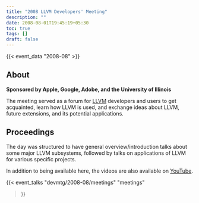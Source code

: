 ```yaml
---
title: "2008 LLVM Developers' Meeting"
description: ""
date: 2008-08-01T19:45:19+05:30
toc: true
tags: []
draft: false
---
```


{{< event_data "2008-08" >}}

## About

**Sponsored by Apple, Google, Adobe, and the University of Illinois**

The meeting served as a forum for [LLVM](http://llvm.org/) developers and users to get acquainted, learn how LLVM is used, and exchange ideas about LLVM, future extensions, and its potential applications.

## Proceedings

The day was structured to have general overview/introduction talks about some major LLVM subsystems, followed by talks on applications of LLVM for various specific projects.

In addition to being available here, the videos are also available on [YouTube](http://www.youtube.com/view_play_list?p=E05430D58DF9A720).


{{< event_talks
    "devmtg/2008-08/meetings"
    "meetings"
>}}